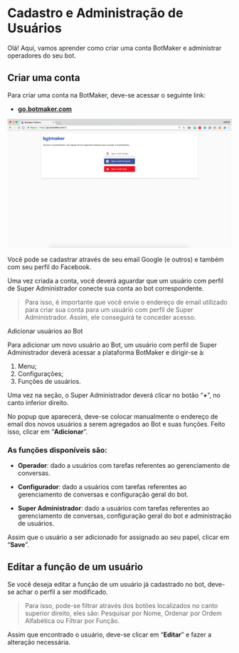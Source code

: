 # Cadastro e Administração de Usuários

Olá! Aqui, vamos aprender como criar uma conta BotMaker e administrar operadores do seu bot.

## Criar uma conta

Para criar uma conta na BotMaker, deve-se acessar o seguinte link:

 - [**go.botmaker.com**](go.botmaker.com)

  ![](https://raw.githubusercontent.com/botmakeradmin/botmakeradmin.github.io/master/docs/pt/HomePage.png)
 
Você pode se cadastrar através de seu email Google (e outros) e também com seu perfil do Facebook.

Uma vez criada a conta, você deverá aguardar que um usuário com perfil de Super Administrador conecte sua conta ao bot correspondente.

> Para isso, é importante que você envie o endereço de email utilizado para criar sua conta para um usuário com perfil de Super Administrador. Assim, ele conseguirá te conceder acesso.

Adicionar usuários ao Bot</h2>
<p>Para adicionar um novo usuário ao Bot, um usuário com perfil de Super Administrador deverá acessar a plataforma BotMaker e dirigir-se à:</p>
<ol>
<li>Menu;</li>
<li>Configurações;</li>
<li>Funções de usuários.</li>
</ol>
<p>Uma vez na seção, o Super Administrador deverá clicar no botão “<strong>+</strong>”, no canto inferior direito.</p>
<p>No popup que aparecerá, deve-se colocar manualmente o endereço de email dos novos usuários a serem agregados ao Bot e suas funções. Feito isso, clicar em “<strong>Adicionar</strong>”.</p>
<h3 id="as-funções-disponíveis-são">As funções disponíveis são:</h3>
<ul>
<li>
<p><strong>Operador</strong>: dado a usuários com tarefas referentes ao gerenciamento de conversas.</p>
</li>
<li>
<p><strong>Configurador</strong>:	dado a usuários com tarefas referentes ao gerenciamento de conversas e configuração geral do bot.</p>
</li>
<li>
<p><strong>Super Administrador</strong>: dado a usuários com tarefas referentes ao gerenciamento de conversas, configuração geral do bot e administração de usuários.</p>
</li>
</ul>
<p>Assim que o usuário a ser adicionado for assignado ao seu papel, clicar em “<strong>Save</strong>”.</p>
<h2 id="editar-a-função-de-um-usuário">Editar a função de um usuário</h2>
<p>Se você deseja editar a função de um usuário já cadastrado no bot, deve-se achar o perfil a ser modificado.</p>
<blockquote>
<p>Para isso, pode-se filtrar através dos botões localizados no canto superior direito, eles são: Pesquisar por Nome, Ordenar por Ordem Alfabética ou Filtrar por Função.</p>
</blockquote>
<p>Assim que encontrado o usuário, deve-se clicar em “<strong>Editar</strong>” e fazer a alteração necessária.</p>

<!--stackedit_data:
eyJoaXN0b3J5IjpbMTMyODk1MDI2LDEzNzExMzQzOSwxNzY5Nz
QyMjAxLC00OTAyNTYxOTYsMTYwMDY3NTE0MywtNDkwMjU2MTk2
XX0=
-->
